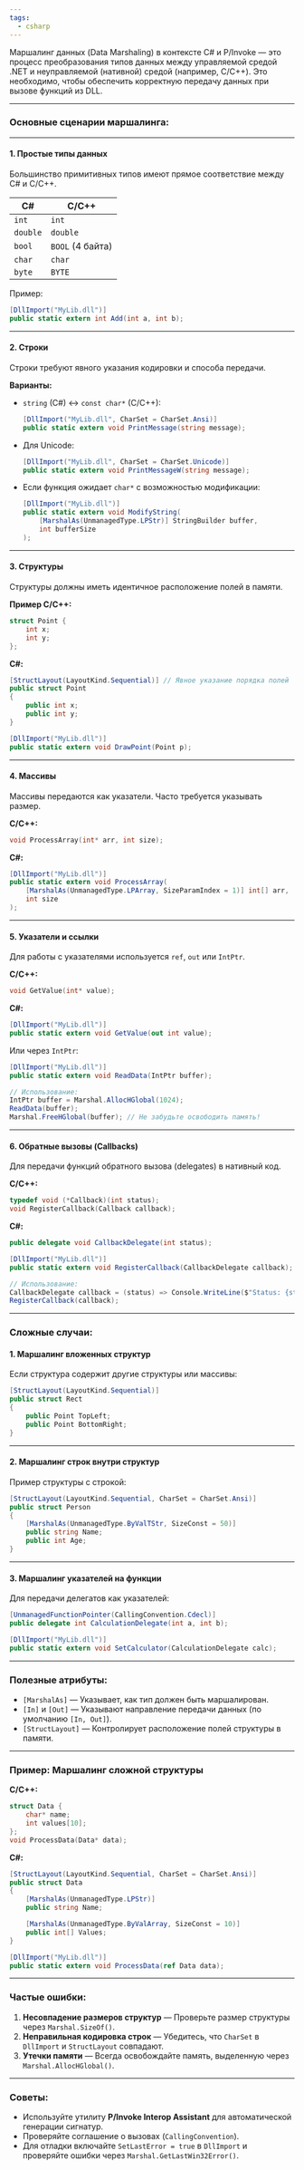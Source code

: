 ```yaml
---
tags:
  - csharp
---
```


Маршалинг данных (Data Marshaling) в контексте C# и P/Invoke — это процесс преобразования типов данных между управляемой средой .NET и неуправляемой (нативной) средой (например, C/C++). Это необходимо, чтобы обеспечить корректную передачу данных при вызове функций из DLL.

---

### **Основные сценарии маршалинга:**

---

#### 1. **Простые типы данных**
Большинство примитивных типов имеют прямое соответствие между C# и C/C++.

| **C#**   | **C/C++**        |
| -------- | ---------------- |
| `int`    | `int`            |
| `double` | `double`         |
| `bool`   | `BOOL` (4 байта) |
| `char`   | `char`           |
| `byte`   | `BYTE`           |

Пример:
```csharp
[DllImport("MyLib.dll")]
public static extern int Add(int a, int b);
```

---

#### 2. **Строки**
Строки требуют явного указания кодировки и способа передачи.

**Варианты:**
- `string` (C#) ↔ `const char*` (C/C++):
  ```csharp
  [DllImport("MyLib.dll", CharSet = CharSet.Ansi)]
  public static extern void PrintMessage(string message);
  ```

- Для Unicode:
  ```csharp
  [DllImport("MyLib.dll", CharSet = CharSet.Unicode)]
  public static extern void PrintMessageW(string message);
  ```

- Если функция ожидает `char*` с возможностью модификации:
  ```csharp
  [DllImport("MyLib.dll")]
  public static extern void ModifyString(
      [MarshalAs(UnmanagedType.LPStr)] StringBuilder buffer, 
      int bufferSize
  );
  ```

---

#### 3. **Структуры**
Структуры должны иметь идентичное расположение полей в памяти.

**Пример C/C++:**
```cpp
struct Point {
    int x;
    int y;
};
```

**C#:**
```csharp
[StructLayout(LayoutKind.Sequential)] // Явное указание порядка полей
public struct Point
{
    public int x;
    public int y;
}

[DllImport("MyLib.dll")]
public static extern void DrawPoint(Point p);
```

---

#### 4. **Массивы**
Массивы передаются как указатели. Часто требуется указывать размер.

**C/C++:**
```cpp
void ProcessArray(int* arr, int size);
```

**C#:**
```csharp
[DllImport("MyLib.dll")]
public static extern void ProcessArray(
    [MarshalAs(UnmanagedType.LPArray, SizeParamIndex = 1)] int[] arr, 
    int size
);
```

---

#### 5. **Указатели и ссылки**
Для работы с указателями используется `ref`, `out` или `IntPtr`.

**C/C++:**
```cpp
void GetValue(int* value);
```

**C#:**
```csharp
[DllImport("MyLib.dll")]
public static extern void GetValue(out int value);
```

Или через `IntPtr`:
```csharp
[DllImport("MyLib.dll")]
public static extern void ReadData(IntPtr buffer);

// Использование:
IntPtr buffer = Marshal.AllocHGlobal(1024);
ReadData(buffer);
Marshal.FreeHGlobal(buffer); // Не забудьте освободить память!
```

---

#### 6. **Обратные вызовы (Callbacks)**
Для передачи функций обратного вызова (delegates) в нативный код.

**C/C++:**
```cpp
typedef void (*Callback)(int status);
void RegisterCallback(Callback callback);
```

**C#:**
```csharp
public delegate void CallbackDelegate(int status);

[DllImport("MyLib.dll")]
public static extern void RegisterCallback(CallbackDelegate callback);

// Использование:
CallbackDelegate callback = (status) => Console.WriteLine($"Status: {status}");
RegisterCallback(callback);
```

---

### **Сложные случаи:**

#### 1. **Маршалинг вложенных структур**
Если структура содержит другие структуры или массивы:
```csharp
[StructLayout(LayoutKind.Sequential)]
public struct Rect
{
    public Point TopLeft;
    public Point BottomRight;
}
```

---

#### 2. **Маршалинг строк внутри структур**
Пример структуры с строкой:
```csharp
[StructLayout(LayoutKind.Sequential, CharSet = CharSet.Ansi)]
public struct Person
{
    [MarshalAs(UnmanagedType.ByValTStr, SizeConst = 50)]
    public string Name;
    public int Age;
}
```

---

#### 3. **Маршалинг указателей на функции**
Для передачи делегатов как указателей:
```csharp
[UnmanagedFunctionPointer(CallingConvention.Cdecl)]
public delegate int CalculationDelegate(int a, int b);

[DllImport("MyLib.dll")]
public static extern void SetCalculator(CalculationDelegate calc);
```

---

### **Полезные атрибуты:**
- `[MarshalAs]` — Указывает, как тип должен быть маршалирован.
- `[In]` и `[Out]` — Указывают направление передачи данных (по умолчанию `[In, Out]`).
- `[StructLayout]` — Контролирует расположение полей структуры в памяти.

---

### **Пример: Маршалинг сложной структуры**
**C/C++:**
```cpp
struct Data {
    char* name;
    int values[10];
};
void ProcessData(Data* data);
```

**C#:**
```csharp
[StructLayout(LayoutKind.Sequential, CharSet = CharSet.Ansi)]
public struct Data
{
    [MarshalAs(UnmanagedType.LPStr)]
    public string Name;

    [MarshalAs(UnmanagedType.ByValArray, SizeConst = 10)]
    public int[] Values;
}

[DllImport("MyLib.dll")]
public static extern void ProcessData(ref Data data);
```

---

### **Частые ошибки:**
1. **Несовпадение размеров структур** — Проверьте размер структуры через `Marshal.SizeOf()`.
2. **Неправильная кодировка строк** — Убедитесь, что `CharSet` в `DllImport` и `StructLayout` совпадают.
3. **Утечки памяти** — Всегда освобождайте память, выделенную через `Marshal.AllocHGlobal()`.

---

### **Советы:**
- Используйте утилиту **P/Invoke Interop Assistant** для автоматической генерации сигнатур.
- Проверяйте соглашение о вызовах (`CallingConvention`).
- Для отладки включайте `SetLastError = true` в `DllImport` и проверяйте ошибки через `Marshal.GetLastWin32Error()`.